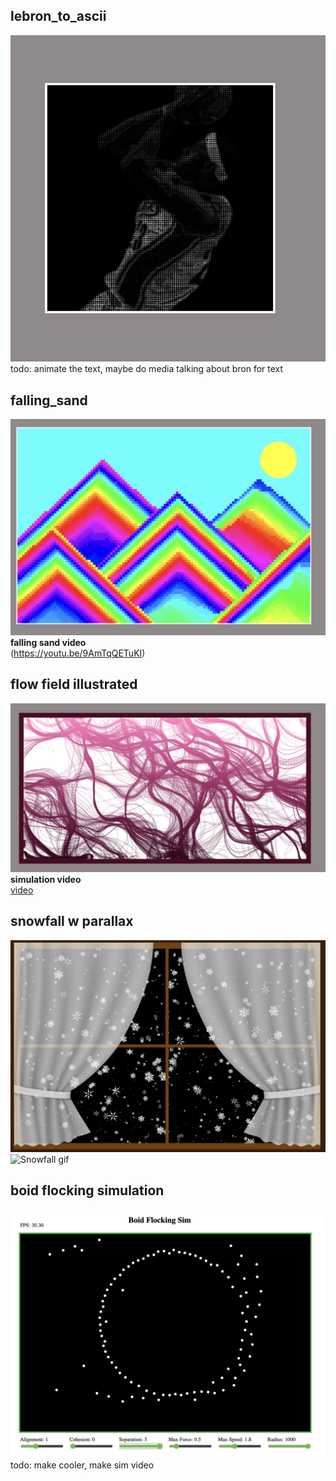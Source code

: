 ## lebron_to_ascii  

![](bron/lebron_ascii.png)  
todo: animate the text, maybe do media talking about bron for text  


## falling_sand  

![](falling/illustration.png)      
**falling sand video**  
(https://youtu.be/9AmTqQETuKI)  


## flow field illustrated  
![](particle_flow/flow_preview.png)  
**simulation video**  
[video](https://youtu.be/7OiCf2by_Yk)  

## snowfall w parallax  
![](snowfall/snowfall.png)  
![Snowfall gif](snowfall/snowfall.gif)  

## boid flocking simulation  
![](no_flockin/flocking.png)  
todo: make cooler, make sim video
